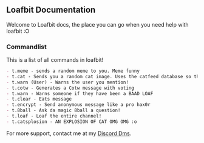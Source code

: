 ## Loafbit Documentation

Welcome to Loafbit docs, the place you can go when you need help with loafbit :O

### Commandlist

This is a list of all commands in loafbit!

```markdown
- t.meme - sends a random meme to you. Meme funny
- t.cat - Sends you a random cat image. Uses the catfeed database so thats why some pics are the same as in catfeed!
- t.warn (User) - Warns the user you mention!
- t.cotw - Generates a Cotw message with voting
- t.warn - Warns someone if they have been a BAAD LOAF
- t.clear - Eats message
- t.encrypt - Send anonymous message like a pro hax0r
- t.8ball - Ask da magic 8ball a question!
- t.loaf - Loaf the entire channel!
- t.catsplosion - AN EXPLOSION OF CAT OMG OMG :o 
```

For more support, contact me at my [Discord Dms](https://discord.com/users/689960401131405545).
